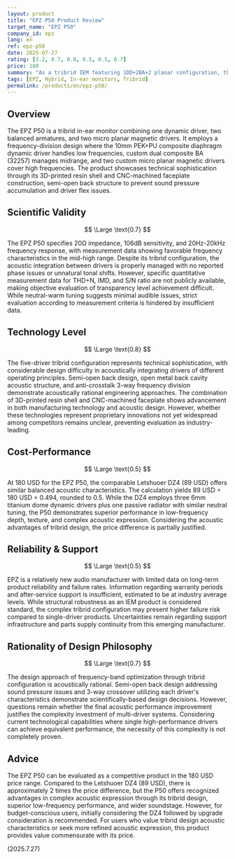 ```yaml
---
layout: product
title: "EPZ P50 Product Review"
target_name: "EPZ P50"
company_id: epz
lang: en
ref: epz-p50
date: 2025-07-27
rating: [3.2, 0.7, 0.8, 0.5, 0.5, 0.7]
price: 180
summary: "As a tribrid IEM featuring 1DD+2BA+2 planar configuration, this product demonstrates technical advancement and acoustic performance with recognized competitiveness in its price range. Particularly strong low-frequency depth and texture provide advantages over same-price competitors."
tags: [EPZ, Hybrid, In-ear monitors, Tribrid]
permalink: /products/en/epz-p50/
---
```

## Overview

The EPZ P50 is a tribrid in-ear monitor combining one dynamic driver, two balanced armatures, and two micro planar magnetic drivers. It employs a frequency-division design where the 10mm PEK+PU composite diaphragm dynamic driver handles low frequencies, custom dual composite BA (32257) manages midrange, and two custom micro planar magnetic drivers cover high frequencies. The product showcases technical sophistication through its 3D-printed resin shell and CNC-machined faceplate construction, semi-open back structure to prevent sound pressure accumulation and driver flex issues.

## Scientific Validity

$$ \Large \text{0.7} $$

The EPZ P50 specifies 20Ω impedance, 106dB sensitivity, and 20Hz-20kHz frequency response, with measurement data showing favorable frequency characteristics in the mid-high range. Despite its tribrid configuration, the acoustic integration between drivers is properly managed with no reported phase issues or unnatural tonal shifts. However, specific quantitative measurement data for THD+N, IMD, and S/N ratio are not publicly available, making objective evaluation of transparency level achievement difficult. While neutral-warm tuning suggests minimal audible issues, strict evaluation according to measurement criteria is hindered by insufficient data.

## Technology Level

$$ \Large \text{0.8} $$

The five-driver tribrid configuration represents technical sophistication, with considerable design difficulty in acoustically integrating drivers of different operating principles. Semi-open back design, open metal back cavity acoustic structure, and anti-crosstalk 3-way frequency division demonstrate acoustically rational engineering approaches. The combination of 3D-printed resin shell and CNC-machined faceplate shows advancement in both manufacturing technology and acoustic design. However, whether these technologies represent proprietary innovations not yet widespread among competitors remains unclear, preventing evaluation as industry-leading.

## Cost-Performance

$$ \Large \text{0.5} $$

At 180 USD for the EPZ P50, the comparable Letshuoer DZ4 (89 USD) offers similar balanced acoustic characteristics. The calculation yields 89 USD ÷ 180 USD = 0.494, rounded to 0.5. While the DZ4 employs three 6mm titanium dome dynamic drivers plus one passive radiator with similar neutral tuning, the P50 demonstrates superior performance in low-frequency depth, texture, and complex acoustic expression. Considering the acoustic advantages of tribrid design, the price difference is partially justified.

## Reliability & Support

$$ \Large \text{0.5} $$

EPZ is a relatively new audio manufacturer with limited data on long-term product reliability and failure rates. Information regarding warranty periods and after-service support is insufficient, estimated to be at industry average levels. While structural robustness as an IEM product is considered standard, the complex tribrid configuration may present higher failure risk compared to single-driver products. Uncertainties remain regarding support infrastructure and parts supply continuity from this emerging manufacturer.

## Rationality of Design Philosophy

$$ \Large \text{0.7} $$

The design approach of frequency-band optimization through tribrid configuration is acoustically rational. Semi-open back design addressing sound pressure issues and 3-way crossover utilizing each driver's characteristics demonstrate scientifically-based design decisions. However, questions remain whether the final acoustic performance improvement justifies the complexity investment of multi-driver systems. Considering current technological capabilities where single high-performance drivers can achieve equivalent performance, the necessity of this complexity is not completely proven.

## Advice

The EPZ P50 can be evaluated as a competitive product in the 180 USD price range. Compared to the Letshuoer DZ4 (89 USD), there is approximately 2 times the price difference, but the P50 offers recognized advantages in complex acoustic expression through its tribrid design, superior low-frequency performance, and wider soundstage. However, for budget-conscious users, initially considering the DZ4 followed by upgrade consideration is recommended. For users who value tribrid design acoustic characteristics or seek more refined acoustic expression, this product provides value commensurate with its price.

(2025.7.27)
